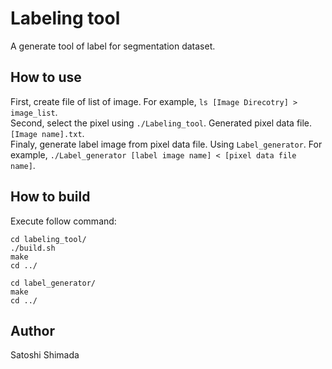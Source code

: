 # Labeling tool

A generate tool of label for segmentation dataset.

## How to use

First, create file of list of image.
For example, `ls [Image Direcotry] > image_list`.  
Second, select the pixel using `./Labeling_tool`.
Generated pixel data file. `[Image name].txt`.  
Finaly, generate label image from pixel data file.
Using `Label_generator`. For example, `./Label_generator [label image name] < [pixel data file name]`.

## How to build
Execute follow command:

```shell
cd labeling_tool/
./build.sh
make
cd ../

cd label_generator/
make
cd ../
```

## Author
Satoshi Shimada

